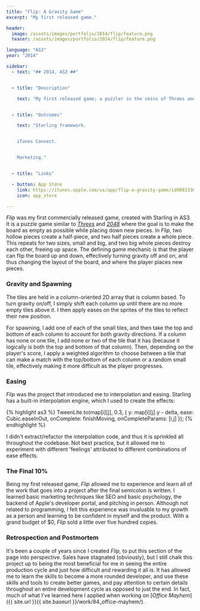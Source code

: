```yaml
---
title: "Flip: A Gravity Game"
excerpt: "My first released game."

header:
  image: /assets/images/portfolio/2014/flip/feature.png
  teaser: /assets/images/portfolio/2014/flip/feature.png

language: "AS3"
year: "2014"

sidebar:
  - text: "## 2014, AS3 ##"


  - title: "Description"

    text: "My first released game; a puzzler in the veins of Threes and 2048."


  - title: "Outcomes"

    text: "Starling framework.


    iTunes Connect.


    Marketing."


  - title: "Links"

  - button: App Store
    link: https://itunes.apple.com/us/app/flip-a-gravity-game/id908133039?mt=8
    icon: app_store

---
```



_Flip_ was my first commercially released game, created with Starling in AS3. It is a puzzle game similar to [_Threes_](http://play.threesgame.com) and [_2048_](https://gabrielecirulli.github.io/2048/) where the goal is to make the board as empty as possible while placing down new pieces. In _Flip_, two hollow pieces create a half-piece, and two half pieces create a whole piece. This repeats for two sizes, small and big, and two big whole pieces destroy each other, freeing up space. The defining game mechanic is that the player can flip the board up and down, effectively turning gravity off and on, and thus changing the layout of the board, and where the player places new pieces.

### Gravity and Spawning

The tiles are held in a column-oriented 2D array that is column based. To turn gravity on/off, I simply shift each column up until there are no more empty tiles above it. I then apply eases on the sprites of the tiles to reflect their new position.

For spawning, I add one of each of the small tiles, and then take the top and bottom of each column to account for both gravity directions. If a column has none or one tile, I add none or two of the tile that it has (because it logically is both the top and bottom of that column). Then, depending on the player's score, I apply a weighted algorithm to choose between a tile that can make a match with the top/bottom of each column or a random small tile, effectively making it more difficult as the player progresses.


### Easing

_Flip_ was the project that introduced me to interpolation and easing. Starling has a built-in interpolation engine, which I used to create the effects:

{% highlight as3 %}
TweenLite.to(map[i][j], 0.3, { y: map[i][j].y - delta, ease: Cubic.easeInOut, onComplete: finishMoving, onCompleteParams: [i,j] });
{% endhighlight %}

I didn't extract/refactor the interpolation code, and thus it is sprinkled all throughout the codebase. Not best practice, but it allowed me to experiment with different 'feelings' attributed to different combinations of ease effects.

### The Final 10%

Being my first released game, _Flip_ allowed me to experience and learn all of the work that goes into a project after the final semicolon is written. I learned basic marketing techniques like SEO and basic psychology, the backend of Apple's developer portal, and pitching in person. Although not related to programming, I felt this experience was invaluable to my growth as a person and learning to be confident in myself and the product. With a grand budget of $0, _Flip_ sold a little over five hundred copies.

### Retrospection and Postmortem

It's been a couple of years since I created _Flip,_ to put this section of the page into perspective. Sales have stagnated (obviously), but I still chalk this project up to being the most beneficial for me in seeing the entire production cycle and just how difficult and rewarding it all is. It has allowed me to learn the skills to become a more rounded developer, and use these skills and tools to create better games, and pay attention to certain details throughout an entire development cycle as opposed to just the end. In fact, much of what I've learned here I applied when working on [_Office Mayhem_]({{ site.url }}{{ site.baseurl }}/work/84_office-mayhem/).
